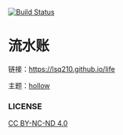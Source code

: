 [![Build Status](https://travis-ci.com/lsq210/life.svg?branch=master)](https://travis-ci.com/lsq210/life)
# 流水账

链接：https://lsq210.github.io/life

主题：[hollow](https://github.com/zchen9/hexo-theme-hollow/)

### LICENSE

[CC BY-NC-ND 4.0](https://creativecommons.org/licenses/by-nc-nd/4.0/)
